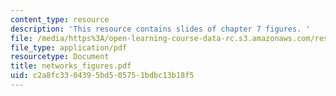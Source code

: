 ```yaml
---
content_type: resource
description: 'This resource contains slides of chapter 7 figures. '
file: /media/https%3A/open-learning-course-data-rc.s3.amazonaws.com/res-6-004-principles-of-computer-system-design-an-introduction-spring-2009/c2a8fc3304395bd505751bdbc13b18f5_networks_figures.pdf
file_type: application/pdf
resourcetype: Document
title: networks_figures.pdf
uid: c2a8fc33-0439-5bd5-0575-1bdbc13b18f5
---
```

